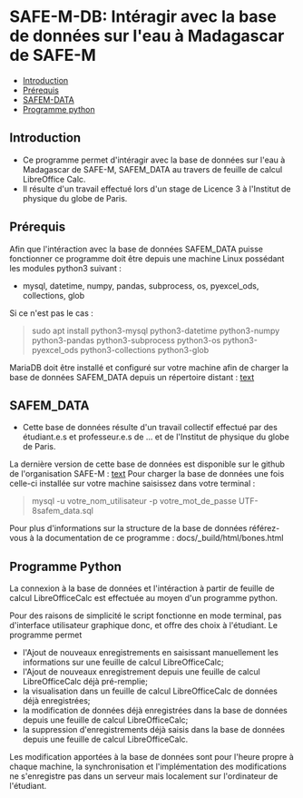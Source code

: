 # SAFE-M-DB: Intéragir avec la base de données sur l'eau à Madagascar de SAFE-M

* [Introduction](##introduction)
* [Prérequis](##support)
* [SAFEM-DATA](##MariaDB)
* [Programme python](##python)

## Introduction <a class="anchor" id="introduction"></a>

* Ce programme permet d'intéragir avec la base de données sur l'eau à Madagascar de SAFE-M, SAFEM_DATA au travers de feuille de calcul LibreOffice Calc.
* Il résulte d'un travail effectué lors d'un stage de Licence 3 à l'Institut de physique du globe de Paris.


## Prérequis <a class="anchor" id="support"></a>

Afin que l'intéraction avec la base de données SAFEM_DATA puisse fonctionner ce programme doit être depuis une machine Linux possédant les modules python3 suivant :

* mysql, datetime, numpy, pandas, subprocess, os, pyexcel_ods, collections, glob

Si ce n'est pas le cas : 
> sudo apt install python3-mysql python3-datetime python3-numpy python3-pandas python3-subprocess python3-os python3-pyexcel_ods python3-collections python3-glob

MariaDB doit être installé et configuré sur votre machine afin de charger la base de données SAFEM_DATA depuis un répertoire distant : 
[text](https://mariadb.org/download/?t=mariadb&p=mariadb&r=11.8.2&os=Linux&cpu=x86_64&pkg=tar_gz&i=systemd&mirror=liquidtelecom)

## SAFEM_DATA <a class="anchor" id="MariaDB"></a>

* Cette base de données résulte d'un travail collectif effectué par des étudiant.e.s et professeur.e.s de ...  et de l'Institut de physique du globe de Paris.

La dernière version de cette base de données est disponible sur le github de l'organisation SAFE-M : [text](https://github.com/SAFE-M)
Pour charger la base de données une fois celle-ci installée sur votre machine saisissez dans votre terminal : 
> mysql -u votre_nom_utilisateur -p votre_mot_de_passe UTF-8safem_data.sql

Pour plus d'informations sur la structure de la base de données référez-vous à la documentation de ce programme : docs/_build/html/bones.html


## Programme Python <a class="anchor" id="python-and-sql"></a>

La connexion à la base de données et l'intéraction à partir de feuille de calcul LibreOfficeCalc est effectuée au moyen d'un programme python. 

Pour des raisons de simplicité le script fonctionne en mode terminal, pas d'interface utilisateur graphique donc, et offre des choix à l'étudiant. Le programme permet

* l'Ajout de nouveaux enregistrements en saisissant manuellement les informations sur une feuille de calcul LibreOfficeCalc;
* l'Ajout de nouveaux enregistrement depuis une feuille de calcul LibreOfficeCalc déjà pré-remplie;
* la visualisation dans un feuille de calcul LibreOfficeCalc de données déjà enregistrées;
* la modification de données déjà enregistrées dans la base de données depuis une feuille de calcul LibreOfficeCalc;
* la suppression d'enregistrements déjà saisis dans la base de données depuis une feuille de calcul LibreOfficeCalc.

Les modification apportées à la base de données sont pour l'heure propre à chaque machine, la synchronisation et l'implémentation des modifications ne s'enregistre pas dans un serveur mais localement sur l'ordinateur de l'étudiant. 